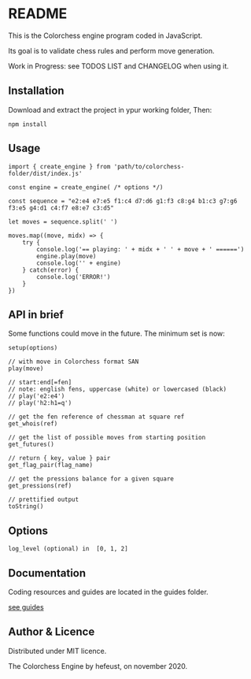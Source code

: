 
# README

This is the Colorchess engine program coded in JavaScript.

Its goal is to validate chess rules and perform move generation.

Work in Progress: see TODOS LIST and CHANGELOG when using it.

## Installation

Download and extract the project in ypur working folder, Then:


    npm install 

## Usage

    import { create_engine } from 'path/to/colorchess-folder/dist/index.js'

    const engine = create_engine( /* options */)

    const sequence = "e2:e4 e7:e5 f1:c4 d7:d6 g1:f3 c8:g4 b1:c3 g7:g6 f3:e5 g4:d1 c4:f7 e8:e7 c3:d5"

    let moves = sequence.split(' ')

    moves.map((move, midx) => {
        try {
            console.log('== playing: ' + midx + ' ' + move + ' ======')
            engine.play(move)
            console.log('' + engine)
        } catch(error) {
            console.log('ERROR!')
        }
    }) 
    
## API in brief

Some functions could move in the future. The minimum set is now:

    setup(options)

    // with move in Colorchess format SAN
    play(move)

    // start:end[=fen]
    // note: english fens, uppercase (white) or lowercased (black)
    // play('e2:e4')
    // play('h2:h1=q')

    // get the fen reference of chessman at square ref
    get_whois(ref)

    // get the list of possible moves from starting position
    get_futures()

    // return { key, value } pair
    get_flag_pair(flag_name)

    // get the pressions balance for a given square
    get_pressions(ref)

    // prettified output
    toString()

## Options    

    log_level (optional) in  [0, 1, 2]

## Documentation

Coding resources and guides are located in the guides folder.

[see guides](/guides)

## Author & Licence

Distributed under MIT licence.

The Colorchess Engine by hefeust, on november 2020.



